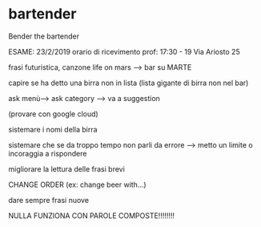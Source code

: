 # bartender
Bender the bartender


ESAME: 23/2/2019 orario di ricevimento prof: 17:30 - 19 Via Ariosto 25

frasi futuristica, canzone life on mars --> bar su MARTE

capire se ha detto una birra non in lista (lista gigante di birra non nel bar)

ask menù--> ask category --> va a suggestion

(provare con google cloud)

sistemare i nomi della birra

sistemare che se da troppo tempo non parli da errore --> metto un limite o incoraggia
a rispondere

migliorare la lettura delle frasi brevi

CHANGE ORDER (ex: change beer with...)

dare sempre frasi nuove

NULLA FUNZIONA CON PAROLE COMPOSTE!!!!!!!!